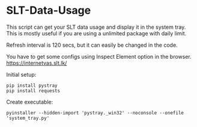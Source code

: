 # SLT-Data-Usage
This script can get your SLT data usage and display it in the system tray. This is mostly useful if you are using a unlimited package with daily limit.

Refresh interval is 120 secs, but it can easily be changed in the code.

You have to get some configs using Inspect Element option in the browser.
https://internetvas.slt.lk/

Initial setup:
```
pip install pystray
pip install requests
```

Create executable:
```
pyinstaller --hidden-import 'pystray._win32' --noconsole --onefile 'system_tray.py'
```